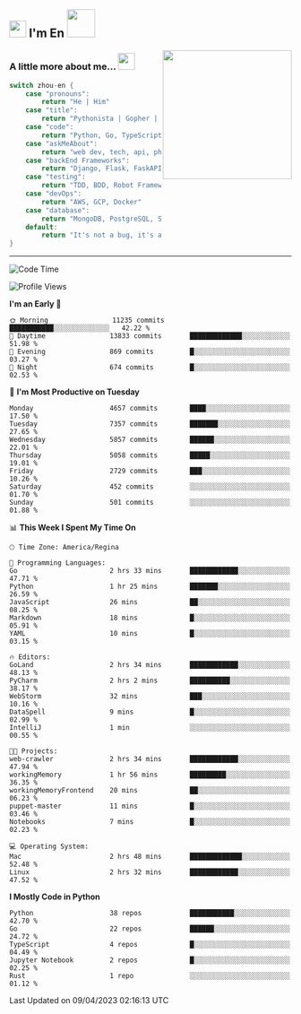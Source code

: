 <h2><img src="https://emojis.slackmojis.com/emojis/images/1531849430/4246/blob-sunglasses.gif?1531849430" width="30"/> I'm En <img src="https://media.giphy.com/media/12oufCB0MyZ1Go/giphy.gif" width="50"></h2>
<img align='right' src="https://media.giphy.com/media/M9gbBd9nbDrOTu1Mqx/giphy.gif" width="230">


### A little more about me... <img src="https://media.giphy.com/media/WUlplcMpOCEmTGBtBW/giphy.gif" width="30">  
<!--
```javascript
const zhou-en = {
    pronouns: "He" | "Him",
    title: "Pythonista" | "Gopher" | "Rustacean",
    code: ["Python", "Go", "Rust", "TypeScript"],
    askMeAbout: ["web dev", "tech", "app dev", "photography"],
    technologies: {
        backEnd: {
            python: ["Django", "Flask", "FaskAPI"],
            go: []
        },
        scraping: ["selenium", "scrapy", "spider"],
        testing: ["Robot Framework"],
        devOps: ["AWS", "Docker", "GCP", "Nginx"],
        databases: ["mongo", "postgresql", "sqlite"],
        misc: ["Firebase", "Heroku"]
    },
    architecture: ["Event Driven Architecture", "Microservices"],
    currentFocus: ["Temporal", "Rust"],
    funFact: "It's not a bug, it's a feature!"
};
```
  -->

```go
switch zhou-en {
    case "pronouns":
        return "He | Him"
    case "title":
        return "Pythonista | Gopher | Rustacean"
    case "code":
        return "Python, Go, TypeScript, Rust"
    case "askMeAbout":
        return "web dev, tech, api, photography, basketball"
    case "backEnd Frameworks":
        return "Django, Flask, FaskAPI, Temporal"
    case "testing":
        return "TDD, BDD, Robot Framework, pytest"
    case "devOps":
        return "AWS, GCP, Docker"
    case "database":
        return "MongoDB, PostgreSQL, Sqlit"
    default:
        return "It's not a bug, it's a feature!"
}
```




---
<!--START_SECTION:waka-->
![Code Time](http://img.shields.io/badge/Code%20Time-566%20hrs%2042%20mins-blue)

![Profile Views](http://img.shields.io/badge/Profile%20Views-0-blue)

**I'm an Early 🐤** 

```text
🌞 Morning                11235 commits       ███████████░░░░░░░░░░░░░░   42.22 % 
🌆 Daytime                13833 commits       █████████████░░░░░░░░░░░░   51.98 % 
🌃 Evening                869 commits         █░░░░░░░░░░░░░░░░░░░░░░░░   03.27 % 
🌙 Night                  674 commits         █░░░░░░░░░░░░░░░░░░░░░░░░   02.53 % 
```
📅 **I'm Most Productive on Tuesday** 

```text
Monday                   4657 commits        ████░░░░░░░░░░░░░░░░░░░░░   17.50 % 
Tuesday                  7357 commits        ███████░░░░░░░░░░░░░░░░░░   27.65 % 
Wednesday                5857 commits        ██████░░░░░░░░░░░░░░░░░░░   22.01 % 
Thursday                 5058 commits        █████░░░░░░░░░░░░░░░░░░░░   19.01 % 
Friday                   2729 commits        ███░░░░░░░░░░░░░░░░░░░░░░   10.26 % 
Saturday                 452 commits         ░░░░░░░░░░░░░░░░░░░░░░░░░   01.70 % 
Sunday                   501 commits         ░░░░░░░░░░░░░░░░░░░░░░░░░   01.88 % 
```


📊 **This Week I Spent My Time On** 

```text
🕑︎ Time Zone: America/Regina

💬 Programming Languages: 
Go                       2 hrs 33 mins       ████████████░░░░░░░░░░░░░   47.71 % 
Python                   1 hr 25 mins        ███████░░░░░░░░░░░░░░░░░░   26.59 % 
JavaScript               26 mins             ██░░░░░░░░░░░░░░░░░░░░░░░   08.25 % 
Markdown                 18 mins             █░░░░░░░░░░░░░░░░░░░░░░░░   05.91 % 
YAML                     10 mins             █░░░░░░░░░░░░░░░░░░░░░░░░   03.15 % 

🔥 Editors: 
GoLand                   2 hrs 34 mins       ████████████░░░░░░░░░░░░░   48.13 % 
PyCharm                  2 hrs 2 mins        ██████████░░░░░░░░░░░░░░░   38.17 % 
WebStorm                 32 mins             ███░░░░░░░░░░░░░░░░░░░░░░   10.16 % 
DataSpell                9 mins              █░░░░░░░░░░░░░░░░░░░░░░░░   02.99 % 
IntelliJ                 1 min               ░░░░░░░░░░░░░░░░░░░░░░░░░   00.55 % 

🐱‍💻 Projects: 
web-crawler              2 hrs 34 mins       ████████████░░░░░░░░░░░░░   47.94 % 
workingMemory            1 hr 56 mins        █████████░░░░░░░░░░░░░░░░   36.35 % 
workingMemoryFrontend    20 mins             ██░░░░░░░░░░░░░░░░░░░░░░░   06.23 % 
puppet-master            11 mins             █░░░░░░░░░░░░░░░░░░░░░░░░   03.46 % 
Notebooks                7 mins              █░░░░░░░░░░░░░░░░░░░░░░░░   02.23 % 

💻 Operating System: 
Mac                      2 hrs 48 mins       █████████████░░░░░░░░░░░░   52.48 % 
Linux                    2 hrs 32 mins       ████████████░░░░░░░░░░░░░   47.52 % 
```

**I Mostly Code in Python** 

```text
Python                   38 repos            ███████████░░░░░░░░░░░░░░   42.70 % 
Go                       22 repos            ██████░░░░░░░░░░░░░░░░░░░   24.72 % 
TypeScript               4 repos             █░░░░░░░░░░░░░░░░░░░░░░░░   04.49 % 
Jupyter Notebook         2 repos             █░░░░░░░░░░░░░░░░░░░░░░░░   02.25 % 
Rust                     1 repo              ░░░░░░░░░░░░░░░░░░░░░░░░░   01.12 % 
```




 Last Updated on 09/04/2023 02:16:13 UTC
<!--END_SECTION:waka-->
